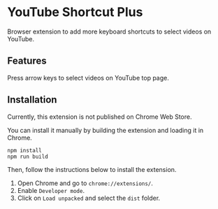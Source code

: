 # YouTube Shortcut Plus

Browser extension to add more keyboard shortcuts to select videos on YouTube.

## Features

Press arrow keys to select videos on YouTube top page.

## Installation

Currently, this extension is not published on Chrome Web Store.

You can install it manually by building the extension and loading it in Chrome.

```
npm install
npm run build
```

Then, follow the instructions below to install the extension.

1. Open Chrome and go to `chrome://extensions/`.
2. Enable `Developer mode`.
3. Click on `Load unpacked` and select the `dist` folder.
